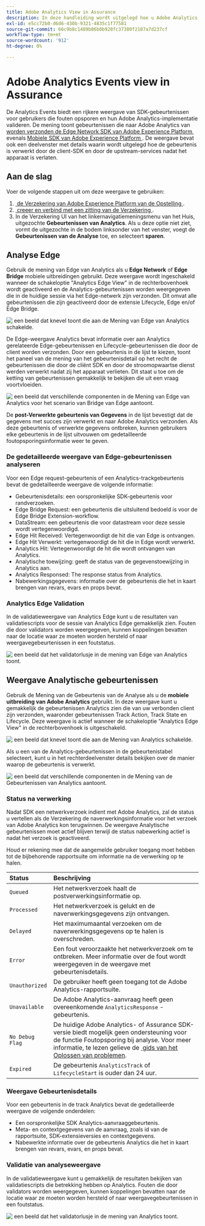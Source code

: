 ```yaml
---
title: Adobe Analytics View in Assurance
description: In deze handleiding wordt uitgelegd hoe u Adobe Analytics kunt gebruiken met Adobe Experience Platform Assurance.
exl-id: e5cc72b0-d6d6-430b-9321-4835c1f77581
source-git-commit: 66c9b8c1489b86b0b928fc37380f2187a7d237cf
workflow-type: tm+mt
source-wordcount: '912'
ht-degree: 0%

---
```


# Adobe Analytics Events view in Assurance

De Analytics Events biedt een rijkere weergave van SDK-gebeurtenissen voor gebruikers die fouten opsporen en hun Adobe Analytics-implementatie valideren. De mening toont gebeurtenissen die naar Adobe Analytics van [&#x200B; worden verzonden de Edge Network SDK van Adobe Experience Platform &#x200B;](https://developer.adobe.com/client-sdks/edge/edge-network/) evenals [&#x200B; Mobiele SDK van Adobe Experience Platform &#x200B;](https://developer.adobe.com/client-sdks/solution/adobe-analytics/). De weergave bevat ook een deelvenster met details waarin wordt uitgelegd hoe de gebeurtenis is verwerkt door de client-SDK en door de upstream-services nadat het apparaat is verlaten.

## Aan de slag

Voer de volgende stappen uit om deze weergave te gebruiken:

1. [&#x200B; de Verzekering van Adobe Experience Platform van de Opstelling &#x200B;](../tutorials/implement-assurance.md).
2. [&#x200B; creeer en verbind met een zitting van de Verzekering &#x200B;](../tutorials/using-assurance.md).
3. In de Verzekering UI van het linkernavigatie **&#x200B;**&#x200B;meningsmenu van het Huis, uitgezochte **Gebeurtenissen van Analytics**. Als u deze optie niet ziet, vormt de uitgezochte **&#x200B;**&#x200B;in de bodem linksonder van het venster, voegt de **Gebeurtenissen van de Analyse** toe, en selecteert **sparen**.

## Analyse Edge

Gebruik de mening van Edge van Analytics als u **Edge Network** of **Edge Bridge** mobiele uitbreidingen gebruikt. Deze weergave wordt ingeschakeld wanneer de schakeloptie &quot;Analytics Edge View&quot; in de rechterbovenhoek wordt geactiveerd en de Analytics-gebeurtenissen worden weergegeven die in de huidige sessie via het Edge-netwerk zijn verzonden. Dit omvat alle gebeurtenissen die zijn geactiveerd door de extensie Lifecycle, Edge en/of Edge Bridge.

![&#x200B; een beeld dat knevel toont die aan de Mening van Edge van Analytics schakelde.](./images/adobe-analytics/edge-analytics-view-toggle.png)

De Edge-weergave Analytics bevat informatie over aan Analytics gerelateerde Edge-gebeurtenissen en Lifecycle-gebeurtenissen die door de client worden verzonden. Door een gebeurtenis in de lijst te kiezen, toont het paneel van de mening van het gebeurtenisdetail op het recht de gebeurtenissen die door de cliënt SDK en door de stroomopwaartse dienst werden verwerkt nadat zij het apparaat verlieten. Dit staat u toe om de ketting van gebeurtenissen gemakkelijk te bekijken die uit een vraag voortvloeiden.

![&#x200B; een beeld dat verschillende componenten in de Mening van Edge van Analytics voor het scenario van Bridge van Edge aantoont.](./images/adobe-analytics/edgebridge-analytics-events.png)

De **post-Verwerkte gebeurtenis van Gegevens** in de lijst bevestigt dat de gegevens met succes zijn verwerkt en naar Adobe Analytics verzonden. Als deze gebeurtenis of verwerkte gegevens ontbreken, kunnen gebruikers elke gebeurtenis in de lijst uitvouwen om gedetailleerde foutopsporingsinformatie weer te geven.

### De gedetailleerde weergave van Edge-gebeurtenissen analyseren

Voor een Edge request-gebeurtenis of een Analytics-trackgebeurtenis bevat de gedetailleerde weergave de volgende informatie:

* Gebeurtenisdetails: een oorspronkelijke SDK-gebeurtenis voor randverzoeken.
* Edge Bridge Request: een gebeurtenis die uitsluitend bedoeld is voor de Edge Bridge Extension-workflow.
* DataStream: een gebeurtenis die voor datastream voor deze sessie wordt vertegenwoordigd.
* Edge Hit Received: Vertegenwoordigt de hit die van Edge is ontvangen.
* Edge Hit Verwerkt: vertegenwoordigt de hit die in Edge wordt verwerkt.
* Analytics Hit: Vertegenwoordigt de hit die wordt ontvangen van Analytics.
* Analytische toewijzing: geeft de status van de gegevenstoewijzing in Analytics aan.
* Analytics Responsed: The response status from Analytics.
* Nabewerkingsgegevens: informatie over de gebeurtenis die het in kaart brengen van revars, evars en props bevat.

### Analytics Edge Validation

In de validatieweergave van Analytics Edge kunt u de resultaten van validatiescripts voor de sessie van Analytics Edge gemakkelijk zien. Fouten die door validators worden weergegeven, kunnen koppelingen bevatten naar de locatie waar ze moeten worden hersteld of naar weergavegebeurtenissen in een foutstatus.

![&#x200B; een beeld dat het validatorlusje in de mening van Edge van Analytics toont.](./images/adobe-analytics/edge-analytics-validation-view.png)

## Weergave Analytische gebeurtenissen

Gebruik de Mening van de Gebeurtenis van de Analyse als u de **mobiele uitbreiding van Adobe Analytics** gebruikt. In deze weergave kunt u gemakkelijk de gebeurtenissen Analytics zien die van uw verbonden client zijn verzonden, waaronder gebeurtenissen Track Action, Track State en Lifecycle. Deze weergave is actief wanneer de schakeloptie &quot;Analytics Edge View&quot; in de rechterbovenhoek is uitgeschakeld.

![&#x200B; een beeld dat knevel toont die aan de Mening van Analytics schakelde.](./images/adobe-analytics/direct-analytics-view-toggle-button.png)

Als u een van de Analytics-gebeurtenissen in de gebeurtenistabel selecteert, kunt u in het rechterdeelvenster details bekijken over de manier waarop de gebeurtenis is verwerkt.

![&#x200B; een beeld dat verschillende componenten in de Mening van de Gebeurtenissen van Analytics aantoont.](./images/adobe-analytics/analytics-events.png)

### Status na verwerking

Nadat SDK een netwerkverzoek indient met Adobe Analytics, zal de status u vertellen als de Verzekering de naverwerkingsinformatie voor het verzoek van Adobe Analytics kon terugwinnen. De weergave Analytische gebeurtenissen moet actief blijven terwijl de status nabewerking actief is nadat het verzoek is geactiveerd.

Houd er rekening mee dat de aangemelde gebruiker toegang moet hebben tot de bijbehorende rapportsuite om informatie na de verwerking op te halen.

| Status | Beschrijving |
| :----- | :---------- |
| `Queued` | Het netwerkverzoek haalt de postverwerkingsinformatie op. |
| `Processed` | Het netwerkverzoek is gelukt en de naverwerkingsgegevens zijn ontvangen. |
| `Delayed` | Het maximumaantal verzoeken om de naverwerkingsgegevens op te halen is overschreden. |
| `Error` | Een fout veroorzaakte het netwerkverzoek om te ontbreken. Meer informatie over de fout wordt weergegeven in de weergave met gebeurtenisdetails. |
| `Unauthorized` | De gebruiker heeft geen toegang tot de Adobe Analytics-rapportsuite. |
| `Unavailable` | De Adobe Analytics-aanvraag heeft geen overeenkomende `AnalyticsResponse` -gebeurtenis. |
| `No Debug Flag` | De huidige Adobe Analytics- of Assurance SDK-versie biedt mogelijk geen ondersteuning voor de functie Foutopsporing bij analyse. Voor meer informatie, te lezen gelieve de [&#x200B; gids van het Oplossen van problemen &#x200B;](../troubleshooting.md). |
| `Expired` | De gebeurtenis `AnalyticsTrack` of `LifecycleStart` is ouder dan 24 uur. |

### Weergave Gebeurtenisdetails

Voor een gebeurtenis in de track Analytics bevat de gedetailleerde weergave de volgende onderdelen:

* Een oorspronkelijke SDK Analytics-aanvraaggebeurtenis.
* Meta- en contextgegevens van de aanvraag, zoals id van de rapportsuite, SDK-extensieversies en contextgegevens.
* Nabewerkte informatie over de gebeurtenis Analytics die het in kaart brengen van revars, evars, en props bevat.

### Validatie van analyseweergave

In de validatieweergave kunt u gemakkelijk de resultaten bekijken van validatiescripts die betrekking hebben op Analytics. Fouten die door validators worden weergegeven, kunnen koppelingen bevatten naar de locatie waar ze moeten worden hersteld of naar weergavegebeurtenissen in een foutstatus.

![&#x200B; een beeld dat het validatorlusje in de mening van Analytics toont.](./images/adobe-analytics/analytics-validation-view.png)
